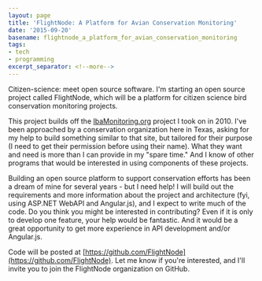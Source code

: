 ```yaml
---
layout: page
title: 'FlightNode: A Platform for Avian Conservation Monitoring'
date: '2015-09-20'
basename: flightnode_a_platform_for_avian_conservation_monitoring
tags:
- tech
- programming
excerpt_separator: <!--more-->
---
```


Citizen-science: meet open source software. I'm starting an open source project
called FlightNode, which will be a platform for citizen science bird
conservation monitoring projects.

This project builds off the [IbaMonitoring.org](http://www.ibamonitoring.org)
project I took on in 2010. I've been approached by a conservation organization
here in Texas, asking for my help to build something similar to that site, but
tailored for their purpose (I need to get their permission before using their
name). What they want and need is more than I can provide in my "spare time."
And I know of other programs that would be interested in using components of
these projects.

<!--more-->

Building an open source platform to support conservation efforts has been a
dream of mine for several years - but I need help! I will build out the
requirements and more information about the project and architecture (fyi, using
ASP.NET WebAPI and Angular.js), and I expect to write much of the code. Do you
think you might be interested in contributing? Even if it is only to develop one
feature, your help would be fantastic. And it would be a great opportunity to
get more experience in API development and/or Angular.js.

Code will be posted at
[https://github.com/FlightNode](https://github.com/FlightNode). Let me know if
you're interested, and I'll invite you to join the FlightNode organization on
GitHub.
